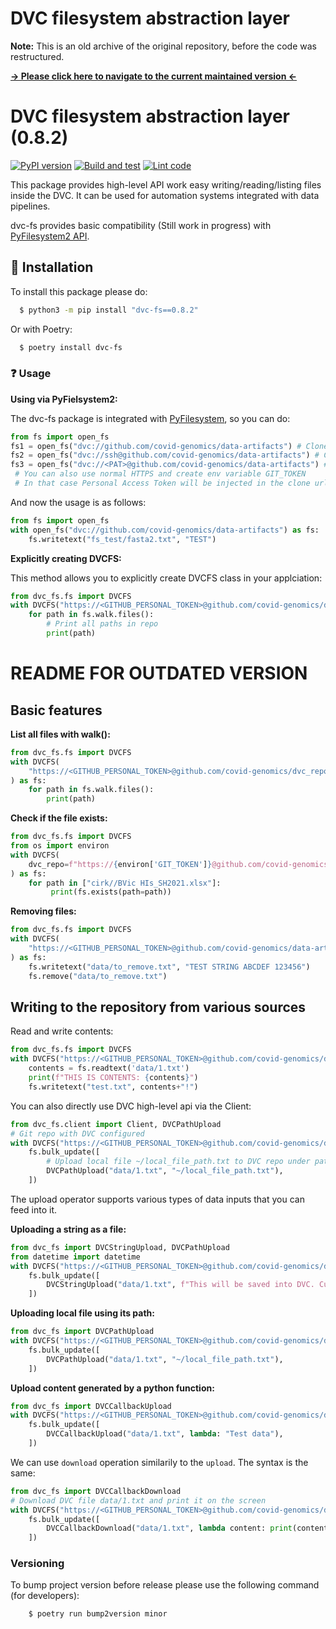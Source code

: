 # DVC filesystem abstraction layer

**Note:**
This is an old archive of the original repository, before the code was restructured.

**[→ Please click here to navigate to the current maintained version ←](https://github.com/styczynski/dvc-fs)**


# DVC filesystem abstraction layer (0.8.2)

[![PyPI version](https://badge.fury.io/py/dvc-fs.svg)](https://badge.fury.io/py/dvc-fs) [![Build and test](https://github.com/covid-genomics/dvc-fs/actions/workflows/build_and_test.yml/badge.svg)](https://github.com/covid-genomics/dvc-fs/actions/workflows/build_and_test.yml) [![Lint code](https://github.com/covid-genomics/dvc-fs/actions/workflows/lint.yml/badge.svg)](https://github.com/covid-genomics/dvc-fs/actions/workflows/lint.yml)

This package provides high-level API work easy writing/reading/listing files inside the DVC.
It can be used for automation systems integrated with data pipelines.

dvc-fs provides basic compatibility (Still work in progress) with [PyFilesystem2 API](https://github.com/PyFilesystem/pyfilesystem2).

## :floppy_disk: Installation

To install this package please do:
```bash
  $ python3 -m pip install "dvc-fs==0.8.2"
```
Or with Poetry:
```bash
  $ poetry install dvc-fs
```

### :question: Usage

**Using via PyFielsystem2:**

The dvc-fs package is integrated with [PyFilesystem](https://github.com/PyFilesystem/pyfilesystem2), so you can do:

```python
from fs import open_fs
fs1 = open_fs("dvc://github.com/covid-genomics/data-artifacts") # Clone by https
fs2 = open_fs("dvc://ssh@github.com/covid-genomics/data-artifacts") # Clone by ssh
fs3 = open_fs("dvc://<PAT>@github.com/covid-genomics/data-artifacts") # Clone by https with personal access token
 # You can also use normal HTTPS and create env variable GIT_TOKEN
 # In that case Personal Access Token will be injected in the clone url
```

And now the usage is as follows:
```python
from fs import open_fs
with open_fs("dvc://github.com/covid-genomics/data-artifacts") as fs:
    fs.writetext("fs_test/fasta2.txt", "TEST")
```

**Explicitly creating DVCFS:**

This method allows you to explicitly create DVCFS class in your applciation:

```python
from dvc_fs.fs import DVCFS
with DVCFS("https://<GITHUB_PERSONAL_TOKEN>@github.com/covid-genomics/dvc_repo.git") as fs:
    for path in fs.walk.files():
        # Print all paths in repo
        print(path)
```

# README FOR OUTDATED VERSION
## Basic features

**List all files with walk():**

```python
from dvc_fs.fs import DVCFS
with DVCFS(
    "https://<GITHUB_PERSONAL_TOKEN>@github.com/covid-genomics/dvc_repo.git"
) as fs:
    for path in fs.walk.files():
        print(path)
```

**Check if the file exists:**

```python
from dvc_fs.fs import DVCFS
from os import environ
with DVCFS(
    dvc_repo=f"https://{environ['GIT_TOKEN']}@github.com/covid-genomics/data-artifacts.git"
) as fs:
    for path in ["cirk//BVic HIs_SH2021.xlsx"]:
         print(fs.exists(path=path))
```

**Removing files:**

```python
from dvc_fs.fs import DVCFS
with DVCFS(
    "https://<GITHUB_PERSONAL_TOKEN>@github.com/covid-genomics/data-artifacts.git"
) as fs:
    fs.writetext("data/to_remove.txt", "TEST STRING ABCDEF 123456")
    fs.remove("data/to_remove.txt")
```

## Writing to the repository from various sources

Read and write contents:
```python
from dvc_fs.fs import DVCFS
with DVCFS("https://<GITHUB_PERSONAL_TOKEN>@github.com/covid-genomics/dvc_repo.git") as fs:
    contents = fs.readtext('data/1.txt')
    print(f"THIS IS CONTENTS: {contents}")
    fs.writetext("test.txt", contents+"!")
```

You can also directly use DVC high-level api via the Client:
```python
from dvc_fs.client import Client, DVCPathUpload
# Git repo with DVC configured
with DVCFS("https://<GITHUB_PERSONAL_TOKEN>@github.com/covid-genomics/dvc_repo.git") as fs:
    fs.bulk_update([
        # Upload local file ~/local_file_path.txt to DVC repo under path data/1.txt
        DVCPathUpload("data/1.txt", "~/local_file_path.txt"),
    ])
```

The upload operator supports various types of data inputs that you can feed into it.

**Uploading a string as a file:**
```python
from dvc_fs import DVCStringUpload, DVCPathUpload
from datetime import datetime
with DVCFS("https://<GITHUB_PERSONAL_TOKEN>@github.com/covid-genomics/dvc_repo.git") as fs:
    fs.bulk_update([
        DVCStringUpload("data/1.txt", f"This will be saved into DVC. Current time: {datetime.now()}"),
    ])
```

**Uploading local file using its path:**
```python
from dvc_fs import DVCPathUpload
with DVCFS("https://<GITHUB_PERSONAL_TOKEN>@github.com/covid-genomics/dvc_repo.git") as fs:
    fs.bulk_update([
        DVCPathUpload("data/1.txt", "~/local_file_path.txt"),
    ])
```

**Upload content generated by a python function:**
```python
from dvc_fs import DVCCallbackUpload
with DVCFS("https://<GITHUB_PERSONAL_TOKEN>@github.com/covid-genomics/dvc_repo.git") as fs:
    fs.bulk_update([
        DVCCallbackUpload("data/1.txt", lambda: "Test data"),
    ])
```

We can use `download` operation similarily to the `upload`. The syntax is the same:
```python
from dvc_fs import DVCCallbackDownload
# Download DVC file data/1.txt and print it on the screen
with DVCFS("https://<GITHUB_PERSONAL_TOKEN>@github.com/covid-genomics/dvc_repo.git") as fs:
    fs.bulk_update([
        DVCCallbackDownload("data/1.txt", lambda content: print(content)),
    ])
```

### Versioning

To bump project version before release please use the following command (for developers):
```bash
    $ poetry run bump2version minor
```
